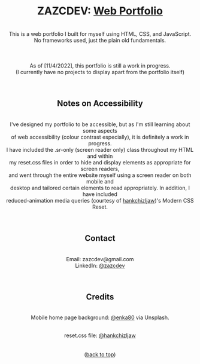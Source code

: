 <div id="top"></div>
<div align="center">
  
<h1>ZAZCDEV: <a href="https://zazcdev.github.io/webportfolio/">Web Portfolio</a></h1>
<br>
This is a web portfolio I built for myself using HTML, CSS, and JavaScript. <br>
No frameworks used, just the plain old fundamentals. <br>
<br>  
<br> 
<br> 
As of [11/4/2022], this portfolio is still a work in progress. <br> 
(I currently have no projects to display apart from the portfolio itself)
<br>
<br>
<br>

<h2>Notes on Accessibility</h2>

<br>
I've designed my portfolio to be accessible, but as I'm still learning about some aspects <br>
of web accessibility (colour contrast especially), it is definitely a work in progress. <br>
I have included the .sr-only (screen reader only) class throughout my HTML and within <br>
my reset.css files in order to hide and display elements as appropriate for screen readers, <br>
and went through the entire website myself using a screen reader on both mobile and <br>
desktop and tailored certain elements to read appropriately. In addition, I have included <br>
reduced-animation media queries (courtesy of <a href="https://github.com/hankchizljaw/modern-css-reset">hankchizljaw</a>)'s Modern CSS Reset.
<br>
<br>
<br>

<h2>Contact</h2>

<br>
Email: zazcdev@gmail.com
<br>
LinkedIn: <a href="https://www.linkedin.com/in/zazcdev/">@zazcdev</a> 
<br>
<br>
<br>

<h2>Credits</h2>

<br>
Mobile home page background: <a href="https://unsplash.com/@enka80">@enka80</a> via Unsplash.
<br>
<br>

reset.css file: <a href="https://github.com/hankchizljaw/modern-css-reset">@hankchizljaw</a>
<br>
<br>
<br>
(<a href="#top">back to top</a>)
</div>
